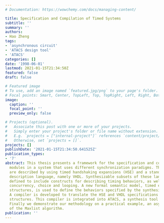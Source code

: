 ```yaml
---
# Documentation: https://wowchemy.com/docs/managing-content/

title: Specification and Compilation of Timed Systems
subtitle: ''
summary: ''
authors:
- Hao Zheng
tags:
- 'asynchronous circuit'
- 'ATACS design tool'
- 'ATACS'
categories: []
date: '1998-06-01'
lastmod: 2021-01-15T21:34:50Z
featured: false
draft: false

# Featured image
# To use, add an image named `featured.jpg/png` to your page's folder.
# Focal points: Smart, Center, TopLeft, Top, TopRight, Left, Right, BottomLeft, Bottom, BottomRight.
image:
  caption: ''
  focal_point: ''
  preview_only: false

# Projects (optional).
#   Associate this post with one or more of your projects.
#   Simply enter your project's folder or file name without extension.
#   E.g. `projects = ["internal-project"]` references `content/project/deep-learning/index.md`.
#   Otherwise, set `projects = []`.
projects: []
publishDate: '2021-01-15T21:34:50.641525Z'
publication_types:
- '7'
abstract: This thesis presents a framework for the specification and compilation of
  modules in a system that uses different synchronization paradigms. These timed systems
  are described by using timed handshaking expansions (HSE) and a standard hardware
  description language, namely VHDL. Synthesizable subsets of these languages are
  defined to include constructs for describing timing behaviors, as well as, sequencing,
  concurrency, choice and looping. A new formal semantic model, timed event/level
  structures, is used to define the behaviors specified by the synthesizable subsets.
  A compiler is developed to translate the HSE and VHDL specifications to timed event/level
  structures. This compiler is integrated into ATACS, a synthesis tool for timed circuits.
  Finally we demonstrate our methodology on a practical example, an asynchronous implementation
  of the Maxlist algorithm.
publication: ''
---
```

